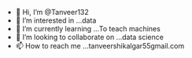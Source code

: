 - 👋 Hi, I’m @Tanveer132
- 👀 I’m interested in ...data
- 🌱 I’m currently learning ...To teach machines
- 💞️ I’m looking to collaborate on ...data science
- 📫 How to reach me ...tanveershikalgar55gmail.com

<!---
Tanveer132/Tanveer132 is a ✨ special ✨ repository because its `README.md` (this file) appears on your GitHub profile.
You can click the Preview link to take a look at your changes.
--->
